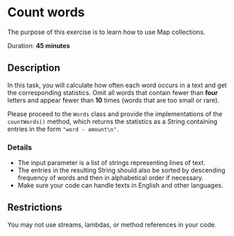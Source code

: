 # Count words
The purpose of this exercise is to learn how to use Map collections.


Duration: **45 minutes**



## Description

In this task, you will calculate how often each word occurs in a text and get the corresponding statistics. Omit all words that contain fewer than **four** letters and appear fewer than **10** times (words that are too small or rare).  

Please proceed to the `Words` class and provide the implementations of the `countWords()` method, which returns the statistics as a String containing entries in the form ` "word - amount\n" `. 

### Details
* The input parameter is a list of strings representing lines of text.  
* The entries in the resulting String should also be sorted by descending frequency of words    and then in alphabetical order if necessary.  
* Make sure your code can handle texts in English and other languages.   

## Restrictions
You may not use streams, lambdas, or method references in your code.
